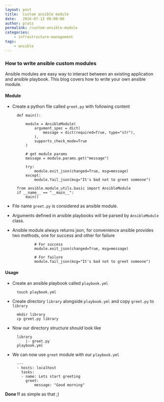 ```yaml
---
layout: post
title:  Custom ansible module
date:   2016-07-12 00:00:00
author: pratz
permalink: /custom-ansible-module
categories:
    - infrastructure-management
tags:
    - ansible
---
```


### How to write ansible custom modules
Ansible modules are easy way to interact between an existing application and ansible playbook. This blog covers how to write your own ansible module.


#### Module
- Create a python file called `greet.py` with following content

        def main():

            module = AnsibleModule(
                argument_spec = dict(
                    message = dict(required=True, type="str"),
                ),
                supports_check_mode=True
            )

            # get module params
            message = module.params.get("message")

            try:
                module.exit_json(changed=True, msg=message)
            except:
                module.fail_json(msg="It's bad not to greet someone")

        from ansible.module_utils.basic import AnsibleModule
        if __name__ == "__main__":
            main()

- File name `greet.py` is considered as ansible module.
- Arguments defined in ansible playbooks will be parsed by `AnsibleModule` class.
- Ansible module always returns json, for convenience ansible provides two methods, one for success and other for failure

                # For success
                module.exit_json(changed=True, msg=message)

                # For failure
                module.fail_json(msg="It's bad not to greet someone")


#### Usage

- Create an ansible playbook called `playbook.yml`

        touch playbook.yml


- Create directory `library` alongside `playbook.yml` and copy `greet.py` to `library`

        mkdir library
        cp greet.py library


- Now our directory structure should look like

        library
            |- greet.py
        playbook.yml


- We can now use `greet` module with our `playbook.yml`

        ---
        - hosts: localhost
          tasks:
          - name: Lets start greeting
            greet:
                message: "Good morning"


**Done !!** as simple as that ;)
